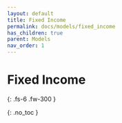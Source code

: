 ```yaml
---
layout: default
title: Fixed Income
permalink: docs/models/fixed_income
has_children: true
parent: Models
nav_order: 1
---
```


# Fixed Income

{: .fs-6 .fw-300 }

{: .no_toc }
